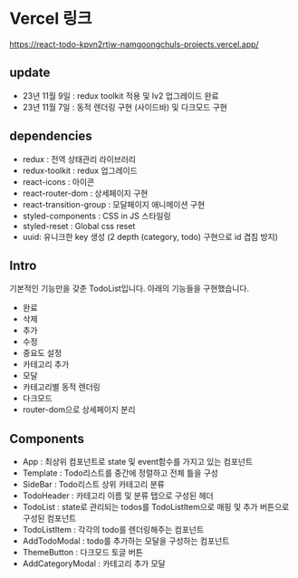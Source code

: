 # Vercel 링크
[<https://react-todo-kpvn2rtjw-namgoongchuls-projects.vercel.app/>](https://react-todo-ecru-two.vercel.app/)

## update
- 23년 11월 9일 : redux toolkit 적용 및 lv2 업그레이드 완료
- 23년 11월 7일 : 동적 렌더링 구현 (사이드바) 및 다크모드 구현

## dependencies
- redux : 전역 상태관리 라이브러리
- redux-toolkit : redux 업그레이드
- react-icons : 아이콘
- react-router-dom : 상세페이지 구현
- react-transition-group : 모달페이지 애니메이션 구현
- styled-components : CSS in JS 스타일링
- styled-reset : Global css reset
- uuid: 유니크한 key 생성 (2 depth (category, todo) 구현으로 id 겹침 방지)


## Intro
기본적인 기능만을 갖춘 TodoList입니다. 아래의 기능들을 구현했습니다.

 - 완료
 - 삭제
 - 추가
 - 수정
 - 중요도 설정
 - 카테고리 추가
 - 모달
 - 카테고리별 동적 렌더링
 - 다크모드
 - router-dom으로 상세페이지 분리

## Components
 - App : 최상위 컴포넌트로 state 및 event함수를 가지고 있는 컴포넌트
 - Template : Todo리스트를 중간에 정렬하고 전체 틀을 구성
 - SideBar : Todo리스트 상위 카테고리 분류
 - TodoHeader : 카테고리 이름 및 분류 탭으로 구성된 헤더
 - TodoList : state로 관리되는 todos를 TodoListItem으로 매핑 및 추가 버튼으로 구성된 컴포넌트
 - TodoListItem : 각각의 todo를 렌더링해주는 컴포넌트
 - AddTodoModal : todo를 추가하는 모달을 구성하는 컴포넌트
 - ThemeButton : 다크모드 토글 버튼
 - AddCategoryModal : 카테고리 추가 모달
